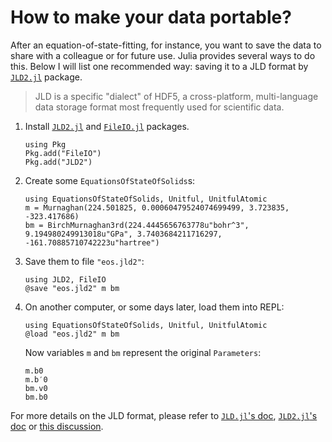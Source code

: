 # How to make your data portable?

After an equation-of-state-fitting, for instance, you want to save the data
to share with a colleague or for future use. Julia provides
several ways to do this. Below I will list one recommended way: saving it to
a JLD format by [`JLD2.jl`](https://github.com/JuliaIO/JLD2.jl) package.

> JLD is a specific "dialect" of HDF5, a cross-platform, multi-language data storage format most frequently used for scientific data.

1. Install [`JLD2.jl`](https://github.com/JuliaIO/JLD2.jl) and
    [`FileIO.jl`](https://github.com/JuliaIO/FileIO.jl) packages.

   ```@repl
   using Pkg
   Pkg.add("FileIO")
   Pkg.add("JLD2")
   ```

2. Create some `EquationsOfStateOfSolids`s:

   ```@repl
   using EquationsOfStateOfSolids, Unitful, UnitfulAtomic
   m = Murnaghan(224.501825, 0.00060479524074699499, 3.723835, -323.417686)
   bm = BirchMurnaghan3rd(224.4445656763778u"bohr^3", 9.194980249913018u"GPa", 3.7403684211716297, -161.70885710742223u"hartree")
   ```

3. Save them to file `"eos.jld2"`:

   ```@repl
   using JLD2, FileIO
   @save "eos.jld2" m bm
   ```

4. On another computer, or some days later, load them into REPL:

   ```@repl
   using EquationsOfStateOfSolids, Unitful, UnitfulAtomic
   @load "eos.jld2" m bm
   ```

   Now variables `m` and `bm` represent the original `Parameters`:

   ```@repl
   m.b0
   m.b′0
   bm.v0
   bm.b0
   ```

For more details on the JLD format, please refer to
[`JLD.jl`'s doc](https://github.com/JuliaIO/JLD.jl/blob/master/doc/jld.md),
[`JLD2.jl`'s doc](https://github.com/JuliaIO/JLD2.jl/blob/master/README.md) or
[this discussion](https://discourse.julialang.org/t/jld-jl-vs-jld2-jl/15287).
